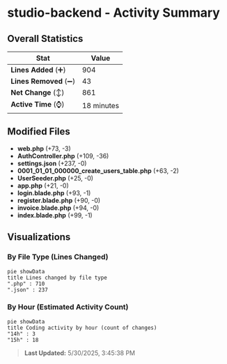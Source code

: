 # studio-backend - Activity Summary 

## Overall Statistics

| Stat                   | Value                                                             |
| ---------------------- | ----------------------------------------------------------------- |
| **Lines Added** (➕)   | 904                                          |
| **Lines Removed** (➖) | 43                                        |
| **Net Change** (↕)    | 861                |
| **Active Time** (⌚)   | 18 minutes |


## Modified Files
- **web.php** (+73, -3)
- **AuthController.php** (+109, -36)
- **settings.json** (+237, -0)
- **0001_01_01_000000_create_users_table.php** (+63, -2)
- **UserSeeder.php** (+25, -0)
- **app.php** (+21, -0)
- **login.blade.php** (+93, -1)
- **register.blade.php** (+90, -0)
- **invoice.blade.php** (+94, -0)
- **index.blade.php** (+99, -1)

## Visualizations

### By File Type (Lines Changed)

```mermaid
pie showData
title Lines changed by file type
".php" : 710
".json" : 237
```

### By Hour (Estimated Activity Count)

```mermaid
pie showData
title Coding activity by hour (count of changes)
"14h" : 3
"15h" : 18
```


> **Last Updated:** 5/30/2025, 3:45:38 PM